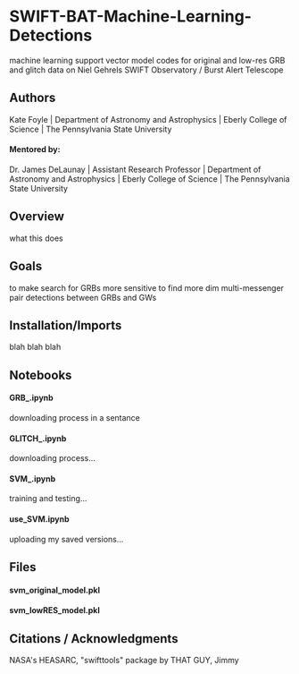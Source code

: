 # SWIFT-BAT-Machine-Learning-Detections
machine learning support vector model codes for original and low-res GRB and glitch data on Niel Gehrels SWIFT Observatory / Burst Alert Telescope
## Authors
Kate Foyle | Department of Astronomy and Astrophysics | Eberly College of Science | The Pennsylvania State University
#### Mentored by:
Dr. James DeLaunay | Assistant Research Professor | Department of Astronomy and Astrophysics | Eberly College of Science | The Pennsylvania State University

## Overview
what this does
## Goals
to make search for GRBs more sensitive to find more dim multi-messenger pair detections between GRBs and GWs
## Installation/Imports
blah blah blah
## Notebooks
#### GRB_.ipynb
downloading process in a sentance
#### GLITCH_.ipynb
downloading process...
#### SVM_.ipynb
training and testing...
#### use_SVM.ipynb
uploading my saved versions...
## Files
#### svm_original_model.pkl
#### svm_lowRES_model.pkl
## Citations / Acknowledgments
NASA's HEASARC, "swifttools" package by THAT GUY, Jimmy
